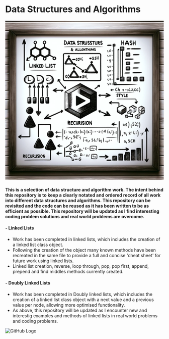 # Data Structures and Algorithms

![Ai Image](https://github.com/PureJD/Data_Structures_Algorithms/blob/main/ReadmeImage.png?raw=true)

#### This is a selection of data structure and algorithm work. The intent behind this repository is to keep a clearly notated and ordered record of all work into different data structures and algorithms. This repository can be revisited and the code can be reused as it has been written to be as efficient as possible. This repository will be updated as I find interesting coding problem solutions and real world problems are overcome.  
#### - Linked Lists
- Work has been completed in linked lists, which includes the creation of a linked list class object. 
- Following the creation of the object many known methods have been recreated in the same file to provide a full and concise 'cheat sheet' for future work using linked lists.
- Linked list creation, reverse, loop through, pop, pop first, append, prepend and find middles methods currently created.
#### - Doubly Linked Lists
- Work has been completed in Doubly linked lists, which includes the creation of a linked list class object with a next value and a previous value per node, allowing more optimised functionality. 
- As above, this repository will be updated as I encounter new and interestig examples and methods of linked lists in real world problems and coding problems. 









![GitHub Logo](https://github.com/github.png)
